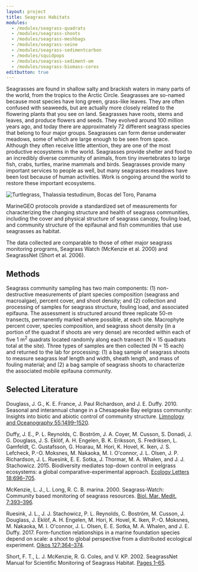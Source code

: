 ```yaml
---
layout: project
title: Seagrass Habitats
modules:
  - /modules/seagrass-quadrats
  - /modules/seagrass-shoots
  - /modules/seagrass-meshbags
  - /modules/seagrass-seine
  - /modules/seagrass-sedimentcarbon
  - /modules/squidpops
  - /modules/seagrass-sediment-om
  - /modules/seagrass-biomass-cores
editbutton: true
---
```


Seagrasses are found in shallow salty and brackish waters in many parts of the world, from the tropics to the Arctic Circle. Seagrasses are so-named because most species have long green, grass-like leaves. They are often confused with seaweeds, but are actually more closely related to the flowering plants that you see on land. Seagrasses have roots, stems and leaves, and produce flowers and seeds. They evolved around 100 million years ago, and today there are approximately 72 different seagrass species that belong to four major groups. Seagrasses can form dense underwater meadows, some of which are large enough to be seen from space. Although they often receive little attention, they are one of the most productive ecosystems in the world. Seagrasses provide shelter and food to an incredibly diverse community of animals, from tiny invertebrates to large fish, crabs, turtles, marine mammals and birds. Seagrasses provide many important services to people as well, but many seagrasses meadows have been lost because of human activities. Work is ongoing around the world to restore these important ecosystems.

![Turtlegrass, *Thalassia testudinum*, Bocas del Toro, Panama]({{site.baseurl}}/assets/modules/seagrass/Seagrass_Bocas_del_Toro_Panama.jpeg)

MarineGEO protocols provide a standardized set of measurements for characterizing the changing structure and health of seagrass communities, including the cover and physical structure of seagrass canopy, fouling load, and community structure of the epifaunal and fish communities that use seagrasses as habitat.

The data collected are comparable to those of other major seagrass monitoring programs, Seagrass Watch (McKenzie et al. 2000) and SeagrassNet (Short et al. 2006).

## Methods

Seagrass community sampling has two main components: (1) non-destructive measurements of plant species composition (seagrass and macroalgae), percent cover, and shoot density; and (2) collection and processing of samples for seagrass structure, fouling load, and associated epifauna. The assessment is structured around three replicate 50-m transects, permanently marked where possible, at each site. Macrophyte percent cover, species composition, and seagrass shoot density (in a portion of the quadrat if shoots are very dense) are recorded within each of five 1 m<sup>2</sup> quadrats located randomly along each transect (N = 15 quadrats total at the site). Three types of samples are then collected (N = 15 each) and returned to the lab for processing: (1) a bag sample of seagrass shoots to measure seagrass leaf length and width, sheath length, and mass of fouling material; and (2) a bag sample of seagrass shoots to characterize the associated mobile epifauna community.


## Selected Literature

Douglass, J. G., K. E. France, J. Paul Richardson, and J. E. Duffy. 2010. Seasonal and interannual change in a Chesapeake Bay eelgrass community: Insights into biotic and abiotic control of community structure. <a href="https://aslopubs.onlinelibrary.wiley.com/doi/abs/10.4319/lo.2010.55.4.1499">Limnology and Oceanography 55:1499–1520</a>.

Duffy, J. E., P. L. Reynolds, C. Boström, J. A. Coyer, M. Cusson, S. Donadi, J. G. Douglass, J. S. Eklöf, A. H. Engelen, B. K. Eriksson, S. Fredriksen, L. Gamfeldt, C. Gustafsson, G. Hoarau, M. Hori, K. Hovel, K. Iken, J. S. Lefcheck, P.-O. Moksnes, M. Nakaoka, M. I. O'connor, J. L. Olsen, J. P. Richardson, J. L. Ruesink, E. E. Sotka, J. Thormar, M. A. Whalen, and J. J. Stachowicz. 2015. Biodiversity mediates top-down control in eelgrass ecosystems: a global comparative-experimental approach. <a href="https://onlinelibrary.wiley.com/doi/abs/10.1111/ele.12448">Ecology Letters 18:696–705</a>.

McKenzie, L. J., L. Long, R. C. B. marina. 2000. Seagrass-Watch: Community based monitoring of seagrass resources. <a href="http://www.seagrasswatch.org/Info_centre/Publications/McKenzie_etal_2002_BiolMarMedit.pdf">Biol. Mar. Medit. 7:393–396</a>.

Ruesink, J. L., J. J. Stachowicz, P. L. Reynolds, C. Boström, M. Cusson, J. Douglass, J. Eklöf, A. H. Engelen, M. Hori, K. Hovel, K. Iken, P.-O. Moksnes, M. Nakaoka, M. I. O'connor, J. L. Olsen, E. E. Sotka, M. A. Whalen, and J. E. Duffy. 2017. Form-function relationships in a marine foundation species depend on scale: a shoot to global perspective from a distributed ecological experiment. <a href="https://onlinelibrary.wiley.com/doi/abs/10.1111/oik.04270">Oikos 127:364–374</a>.

Short, F. T., L. J. McKenzie, R. G. Coles, and V. KP. 2002. SeagrassNet Manual for Scientific Monitoring of Seagrass Habitat. <a href="http://irmaservices.nps.gov/datastore/v4/rest/DownloadFile/459355?accessType=DOWNLOAD">Pages 1–65</a>.
